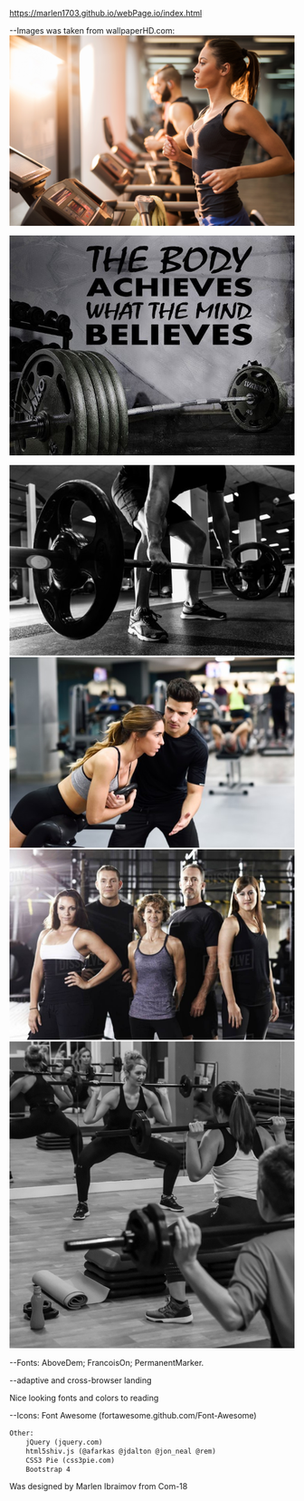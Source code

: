 https://marlen1703.github.io/webPage.io/index.html







--Images was taken from wallpaperHD.com:
![](img/carusel_1.jpg)

![](img/carusel_2.jpeg)

![](img/carusel_3.jpeg)
![](img/galery_1.jpg)
![](img/galery_2.jpg)
![](img/galery_3.jpg)




--Fonts:
	AboveDem;
	FrancoisOn;
	PermanentMarker.


--adaptive and cross-browser landing

Nice looking fonts and colors to reading




 
--Icons:
		Font Awesome (fortawesome.github.com/Font-Awesome)

	Other:
		jQuery (jquery.com)
		html5shiv.js (@afarkas @jdalton @jon_neal @rem)
		CSS3 Pie (css3pie.com)
		Bootstrap 4




Was designed by Marlen Ibraimov from Com-18
